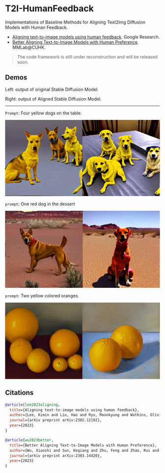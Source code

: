 # T2I-HumanFeedback
Implementations of Baseline Methods for Aligning Text2Img Diffusion Models with Human Feedback.
- [Aligning text-to-image models using human feedback](https://arxiv.org/abs/2302.12192). Google Research.
- [Better Aligning Text-to-Image Models with Human Preference](https://arxiv.org/abs/2303.14420). MMLab@CUHK.
> The code framework is still under reconstruction and will be released soon. 

## Demos

Left: output of original Stable Diffusion Model.

Right: output of Aligned Stable Diffusion Model. 

---

`Prompt`: Four yellow dogs on the table.

<div align="center">
<img src="./assets/FourDogsOnTheTable.png" width="800px">
</div>

`prompt`: One red dog in the dessert

<div align="center">
<img src="./assets/OneRedColoredDogInTheDessert.png" width="800px">
</div>

`prompt`: Two yellow colored oranges.

<div align="center">
<img src="./assets/TwoYellowColoredOranges.png" width="800px">
</div>

## Citations

```bibtex
@article{lee2023aligning,
  title={Aligning text-to-image models using human feedback},
  author={Lee, Kimin and Liu, Hao and Ryu, Moonkyung and Watkins, Olivia and Du, Yuqing and Boutilier, Craig and Abbeel, Pieter and Ghavamzadeh, Mohammad and Gu, Shixiang Shane},
  journal={arXiv preprint arXiv:2302.12192},
  year={2023}
}
```

```bibtex
@article{wu2023better,
  title={Better Aligning Text-to-Image Models with Human Preference},
  author={Wu, Xiaoshi and Sun, Keqiang and Zhu, Feng and Zhao, Rui and Li, Hongsheng},
  journal={arXiv preprint arXiv:2303.14420},
  year={2023}
}
```

